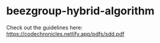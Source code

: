 # beezgroup-hybrid-algorithm

Check out the guidelines here: https://codechronicles.netlify.app/pdfs/sdd.pdf
